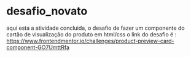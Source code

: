 # desafio_novato
aqui esta a atividade concluida, o desafio de fazer um componente do cartão de visualização do produto em html/css
o link do desafio é :
https://www.frontendmentor.io/challenges/product-preview-card-component-GO7UmttRfa
